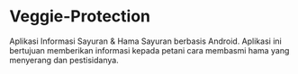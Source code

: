 # Veggie-Protection
Aplikasi Informasi Sayuran &amp; Hama Sayuran berbasis Android.
Aplikasi ini bertujuan memberikan informasi kepada petani cara membasmi hama yang menyerang dan pestisidanya.
